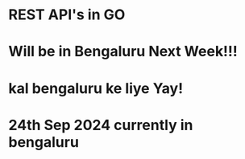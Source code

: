 # REST API's in GO

# Will be in Bengaluru Next Week!!!

# kal bengaluru ke liye Yay!

# 24th Sep 2024 currently in bengaluru
